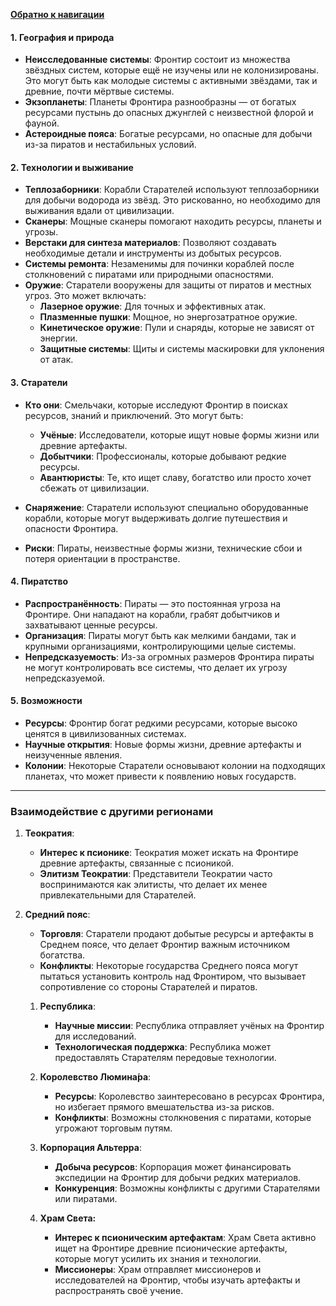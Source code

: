 [**Обратно к навигации**](/Frontier_main/Politics/Politics-navigation)
#### 1. **География и природа**

- **Неисследованные системы**: Фронтир состоит из множества звёздных систем, которые ещё не изучены или не колонизированы. Это могут быть как молодые системы с активными звёздами, так и древние, почти мёртвые системы.
- **Экзопланеты**: Планеты Фронтира разнообразны — от богатых ресурсами пустынь до опасных джунглей с неизвестной флорой и фауной.
- **Астероидные пояса**: Богатые ресурсами, но опасные для добычи из-за пиратов и нестабильных условий.

#### 2. **Технологии и выживание**

- **Теплозаборники**: Корабли Старателей используют теплозаборники для добычи водорода из звёзд. Это рискованно, но необходимо для выживания вдали от цивилизации.
- **Сканеры**: Мощные сканеры помогают находить ресурсы, планеты и угрозы.
- **Верстаки для синтеза материалов**: Позволяют создавать необходимые детали и инструменты из добытых ресурсов.
- **Системы ремонта**: Незаменимы для починки кораблей после столкновений с пиратами или природными опасностями.
- **Оружие**: Старатели вооружены для защиты от пиратов и местных угроз. Это может включать:
    - **Лазерное оружие**: Для точных и эффективных атак.
    - **Плазменные пушки**: Мощное, но энергозатратное оружие.
    - **Кинетическое оружие**: Пули и снаряды, которые не зависят от энергии.
    - **Защитные системы**: Щиты и системы маскировки для уклонения от атак.

#### 3. **Старатели**

- **Кто они**: Смельчаки, которые исследуют Фронтир в поисках ресурсов, знаний и приключений. Это могут быть:
    - **Учёные**: Исследователи, которые ищут новые формы жизни или древние артефакты.
    - **Добытчики**: Профессионалы, которые добывают редкие ресурсы.
    - **Авантюристы**: Те, кто ищет славу, богатство или просто хочет сбежать от цивилизации.

- **Снаряжение**: Старатели используют специально оборудованные корабли, которые могут выдерживать долгие путешествия и опасности Фронтира.
- **Риски**: Пираты, неизвестные формы жизни, технические сбои и потеря ориентации в пространстве.

#### 4. **Пиратство**

- **Распространённость**: Пираты — это постоянная угроза на Фронтире. Они нападают на корабли, грабят добытчиков и захватывают ценные ресурсы.
- **Организация**: Пираты могут быть как мелкими бандами, так и крупными организациями, контролирующими целые системы.
- **Непредсказуемость**: Из-за огромных размеров Фронтира пираты не могут контролировать все системы, что делает их угрозу непредсказуемой.

#### 5. **Возможности**

- **Ресурсы**: Фронтир богат редкими ресурсами, которые высоко ценятся в цивилизованных системах.
- **Научные открытия**: Новые формы жизни, древние артефакты и неизученные явления.
- **Колонии**: Некоторые Старатели основывают колонии на подходящих планетах, что может привести к появлению новых государств.

---

### **Взаимодействие с другими регионами**

1. **Теократия**:
    - **Интерес к псионике**: Теократия может искать на Фронтире древние артефакты, связанные с псионикой.
    - **Элитизм Теократии**: Представители Теократии часто воспринимаются как элитисты, что делает их менее привлекательными для Старателей.
      
2. **Средний пояс**:
    - **Торговля**: Старатели продают добытые ресурсы и артефакты в Среднем поясе, что делает Фронтир важным источником богатства.
    - **Конфликты**: Некоторые государства Среднего пояса могут пытаться установить контроль над Фронтиром, что вызывает сопротивление со стороны Старателей и пиратов.
      
	1. **Республика**:
	    - **Научные миссии**: Республика отправляет учёных на Фронтир для исследований.
	    - **Технологическая поддержка**: Республика может предоставлять Старателям передовые технологии.
        
	2. **Королевство Люмина́ра**:
	    - **Ресурсы**: Королевство заинтересовано в ресурсах Фронтира, но избегает прямого вмешательства из-за рисков.
	    - **Конфликты**: Возможны столкновения с пиратами, которые угрожают торговым путям.
        
	3. **Корпорация Альтерра**:
	    - **Добыча ресурсов**: Корпорация может финансировать экспедиции на Фронтир для добычи редких материалов.
	    - **Конкуренция**: Возможны конфликты с другими Старателями или пиратами.
	      
	4. **Храм Света:**
		- **Интерес к псионическим артефактам**: Храм Света активно ищет на Фронтире древние псионические артефакты, которые могут усилить их знания и технологии.
		- **Миссионеры**: Храм отправляет миссионеров и исследователей на Фронтир, чтобы изучать артефакты и распространять своё учение.